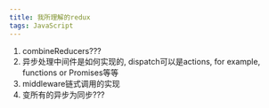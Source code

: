 ```yaml
---
title: 我所理解的redux
tags: JavaScript
---
```


1. combineReducers???
2. 异步处理中间件是如何实现的, dispatch可以是actions, for example, functions or Promises等等
3. middleware链式调用的实现
4. 变所有的异步为同步???